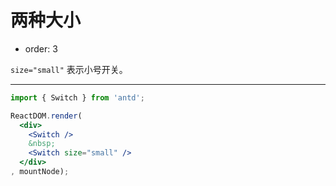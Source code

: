 # 两种大小

- order: 3

`size="small"` 表示小号开关。

---

````jsx
import { Switch } from 'antd';

ReactDOM.render(
  <div>
    <Switch />
    &nbsp;
    <Switch size="small" />
  </div>
, mountNode);
````
